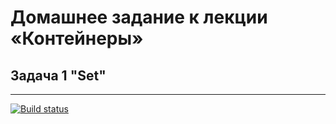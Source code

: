 # Домашнее задание к лекции «Контейнеры»

## Задача 1 "Set"

---------------------

[![Build status](https://ci.appveyor.com/api/projects/status/nlu5coy8of8xmri9?svg=true)](https://ci.appveyor.com/project/deizee/ajs-containers-1)

